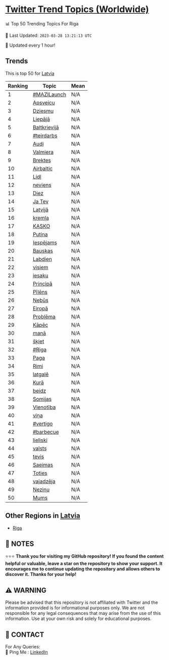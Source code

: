 [Twitter Trend Topics (Worldwide)](https://github.com/ErcinDedeoglu/Twitter-Trend-Topics)
==========


📊 Top 50 Trending Topics For Riga

📆 Last Updated: `2023-03-28 13:21:13 UTC`

🔧 Updated every 1 hour!


## Trends

This is top 50 for [Latvia](</Latvia>)

| Ranking | Topic | Mean |
| ------- | ------------ | ------------ |
| 1 | [#MAZILaunch](http://twitter.com/search?q=%23MAZILaunch) | N/A |
| 2 | [Apsveicu](http://twitter.com/search?q=Apsveicu) | N/A |
| 3 | [Dziesmu](http://twitter.com/search?q=Dziesmu) | N/A |
| 4 | [Liepājā](http://twitter.com/search?q=Liep%c4%81j%c4%81) | N/A |
| 5 | [Baltkrievijā](http://twitter.com/search?q=Baltkrievij%c4%81) | N/A |
| 6 | [#teirdarbs](http://twitter.com/search?q=%23teirdarbs) | N/A |
| 7 | [Audi](http://twitter.com/search?q=Audi) | N/A |
| 8 | [Valmiera](http://twitter.com/search?q=Valmiera) | N/A |
| 9 | [Brektes](http://twitter.com/search?q=Brektes) | N/A |
| 10 | [Airbaltic](http://twitter.com/search?q=Airbaltic) | N/A |
| 11 | [Lidl](http://twitter.com/search?q=Lidl) | N/A |
| 12 | [neviens](http://twitter.com/search?q=neviens) | N/A |
| 13 | [Diez](http://twitter.com/search?q=Diez) | N/A |
| 14 | [Ja Tev](http://twitter.com/search?q=Ja+Tev) | N/A |
| 15 | [Latvijā](http://twitter.com/search?q=Latvij%c4%81) | N/A |
| 16 | [kremļa](http://twitter.com/search?q=krem%c4%bca) | N/A |
| 17 | [KASKO](http://twitter.com/search?q=KASKO) | N/A |
| 18 | [Putina](http://twitter.com/search?q=Putina) | N/A |
| 19 | [Iespējams](http://twitter.com/search?q=Iesp%c4%93jams) | N/A |
| 20 | [Bauskas](http://twitter.com/search?q=Bauskas) | N/A |
| 21 | [Labdien](http://twitter.com/search?q=Labdien) | N/A |
| 22 | [visiem](http://twitter.com/search?q=visiem) | N/A |
| 23 | [iesaku](http://twitter.com/search?q=iesaku) | N/A |
| 24 | [Principā](http://twitter.com/search?q=Princip%c4%81) | N/A |
| 25 | [Pīlēns](http://twitter.com/search?q=P%c4%abl%c4%93ns) | N/A |
| 26 | [Nebūs](http://twitter.com/search?q=Neb%c5%abs) | N/A |
| 27 | [Eiropā](http://twitter.com/search?q=Eirop%c4%81) | N/A |
| 28 | [Problēma](http://twitter.com/search?q=Probl%c4%93ma) | N/A |
| 29 | [Kāpēc](http://twitter.com/search?q=K%c4%81p%c4%93c) | N/A |
| 30 | [manā](http://twitter.com/search?q=man%c4%81) | N/A |
| 31 | [šķiet](http://twitter.com/search?q=%c5%a1%c4%b7iet) | N/A |
| 32 | [#Riga](http://twitter.com/search?q=%23Riga) | N/A |
| 33 | [Paga](http://twitter.com/search?q=Paga) | N/A |
| 34 | [Rimi](http://twitter.com/search?q=Rimi) | N/A |
| 35 | [latgalē](http://twitter.com/search?q=latgal%c4%93) | N/A |
| 36 | [Kurā](http://twitter.com/search?q=Kur%c4%81) | N/A |
| 37 | [beidz](http://twitter.com/search?q=beidz) | N/A |
| 38 | [Somijas](http://twitter.com/search?q=Somijas) | N/A |
| 39 | [Vienotība](http://twitter.com/search?q=Vienot%c4%abba) | N/A |
| 40 | [viņa](http://twitter.com/search?q=vi%c5%86a) | N/A |
| 41 | [#vertigo](http://twitter.com/search?q=%23vertigo) | N/A |
| 42 | [#barbecue](http://twitter.com/search?q=%23barbecue) | N/A |
| 43 | [lieliski](http://twitter.com/search?q=lieliski) | N/A |
| 44 | [valsts](http://twitter.com/search?q=valsts) | N/A |
| 45 | [tevis](http://twitter.com/search?q=tevis) | N/A |
| 46 | [Saeimas](http://twitter.com/search?q=Saeimas) | N/A |
| 47 | [Toties](http://twitter.com/search?q=Toties) | N/A |
| 48 | [vajadzēja](http://twitter.com/search?q=vajadz%c4%93ja) | N/A |
| 49 | [Nezinu](http://twitter.com/search?q=Nezinu) | N/A |
| 50 | [Mums](http://twitter.com/search?q=Mums) | N/A |



## Other Regions in [Latvia](</Latvia>)

* [Riga](</Latvia/Riga.md>)



## 📝 NOTES

⭐⭐⭐ **Thank you for visiting my GitHub repository! If you found the content helpful or valuable, leave a star on the repository to show your support. It encourages me to continue updating the repository and allows others to discover it. Thanks for your help!**


## ⚠️ WARNING

Please be advised that this repository is not affiliated with Twitter and the information provided is for informational purposes only. We are not responsible for any legal consequences that may arise from the use of this information. Use at your own risk and solely for educational purposes.


## 📨 CONTACT

 For Any Queries:  
            🏓 Ping Me : [LinkedIn](https://www.linkedin.com/in/ercindedeoglu/)
